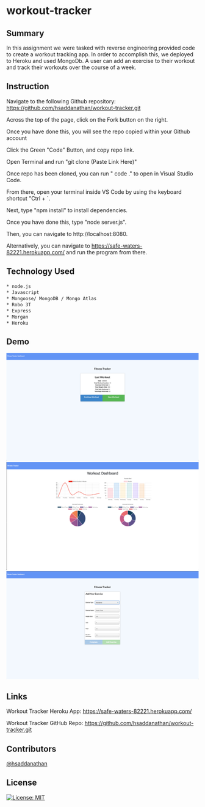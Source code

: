 # workout-tracker

## Summary
In this assignment we were tasked with reverse engineering provided code to create a workout tracking app. In order to accomplish this, we deployed to Heroku and used MongoDb. A user can add an exercise to their workout and track their workouts over the course of a week.

## Instruction

Navigate to the following Github repository:
    https://github.com/hsaddanathan/workout-tracker.git

Across the top of the page, click on the Fork button on the right.

Once you have done this, you will see the repo copied within your Github account

Click the Green "Code" Button, and copy repo link. 

Open Terminal and run "git clone (Paste Link Here)"

Once repo has been cloned, you can run " code ." to open in Visual Studio Code. 

From there, open your terminal inside VS Code by using the keyboard shortcut "Ctrl + `. 

Next, type "npm install" to install dependencies.

Once you have done this, type "node server.js".

Then, you can navigate to http://localhost:8080. 

Alternatively, you can navigate to https://safe-waters-82221.herokuapp.com/ and run the program from there.

## Technology Used
    * node.js
    * Javascript
    * Mongoose/ MongoDB / Mongo Atlas
    * Robo 3T
    * Express
    * Morgan
    * Heroku
## Demo
![Home](public/assets/workout-home.png)
![Dashboard](public/assets/workout-dashboard.png)
![Add Workout](public/assets/workout-add.png)


## Links

Workout Tracker Heroku App:
    https://safe-waters-82221.herokuapp.com/

Workout Tracker GitHub Repo:
    https://github.com/hsaddanathan/workout-tracker.git

## Contributors 
[@hsaddanathan](https://github.com/hsaddanathan)


## License
[![License: MIT](https://img.shields.io/badge/License-MIT-yellow.svg)](https://opensource.org/licenses/MIT)